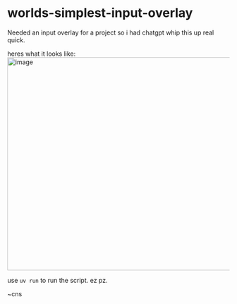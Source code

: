 # worlds-simplest-input-overlay
Needed an input overlay for a project so i had chatgpt whip this up real quick.

heres what it looks like:
<img width="1104" height="483" alt="image" src="https://github.com/user-attachments/assets/d6564bb6-79f9-4019-8dc8-454902a0e0b0" />

use `uv run` to run the script. ez pz.

~cns

